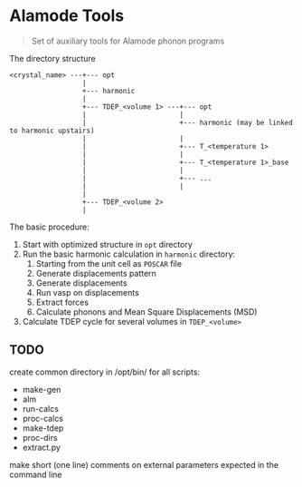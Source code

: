 # Alamode Tools
> Set of auxiliary tools for Alamode phonon programs


The directory structure

    <crystal_name> ---+--- opt
                      |
                      +--- harmonic
                      |
                      +--- TDEP_<volume 1> ---+--- opt
                      |                       |
                      |                       +--- harmonic (may be linked to harmonic upstairs)
                      |                       |
                      |                       +--- T_<temperature 1>
                      |                       |
                      |                       +--- T_<temperature 1>_base
                      |                       |
                      |                       +--- ...
                      |                       |
                      |
                      +--- TDEP_<volume 2>
                      |


The basic procedure:

1. Start with optimized structure in `opt` directory
2. Run the basic harmonic calculation in `harmonic` directory:
    1. Starting from the unit cell as `POSCAR` file
    2. Generate displacements pattern
    3. Generate displacements
    4. Run vasp on displacements
    5. Extract forces
    6. Calculate phonons and Mean Square Displacements (MSD)
3. Calculate TDEP cycle for several volumes in `TDEP_<volume>`


TODO
-----

create common directory in /opt/bin/ for all scripts:
* make-gen
* alm
* run-calcs
* proc-calcs
* make-tdep
* proc-dirs
* extract.py
  
 make short (one line) comments on external parameters expected in the command line
